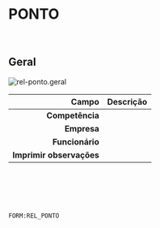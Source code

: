 # PONTO
<br>

## Geral
![rel-ponto.geral](https://raw.githubusercontent.com/netforcews/docs-erp/master/geral/imagens/rel-ponto.geral.png)

Campo | Descrição
--:|---
**Competência** | 
**Empresa** | 
**Funcionário** | 
**Imprimir observações** | 
<br>
<br>
<br>
<br>

```FORM:REL_PONTO```
